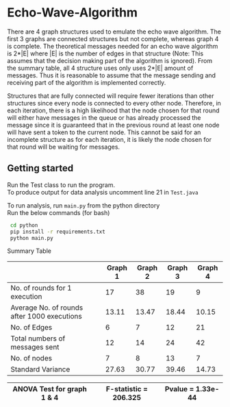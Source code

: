 # Echo-Wave-Algorithm
There are 4 graph structures used to emulate the echo wave algorithm. The first 3 graphs are connected structures but not complete, whereas graph 4 is complete. The theoretical messages needed for an echo wave algorithm is 2*|E| where |E| is the number of edges in that structure (Note: This assumes that the decision making part of the algorithm is ignored). 
From the summary table, all 4 structure uses only uses 2*|E| amount of messages. Thus it is reasonable to assume that the message sending and receiving part of the algorithm is implemented correctly. 

Structures that are fully connected will require fewer iterations than other structures since every node is connected to every other node. Therefore, in each iteration, there is a high likelihood that the node chosen for that round will either have messages in the queue or has already processed the message since it is guaranteed that in the previous round at least one node will have sent a token to the current node. This cannot be said for an incomplete structure as for each iteration, it is likely the node chosen for that round will be waiting for messages. 

## Getting started
Run the Test class to run the program.\
To produce output for data analysis uncomment line 21 in ```Test.java```

To run analysis, run ```main.py``` from the python directory\
Run the below commands (for bash)
```bash
 cd python
 pip install -r requirements.txt
 python main.py
```

Summary Table 

|                                             | Graph 1 | Graph 2 | Graph 3 | Graph 4 |
|---------------------------------------------|---------|---------|---------|---------|
| No. of rounds for 1 execution               | 17      | 38      | 19      | 9       |
| Average No. of rounds after 1000 executions | 13.11   | 13.47   | 18.44   | 10.15   |
| No. of Edges                                | 6       | 7       | 12      | 21      |
| Total numbers of messages sent              | 12      | 14      | 24      | 42      |
| No. of nodes                                | 7       | 8       | 13      | 7       |
| Standard Variance                           | 27.63   | 30.77   | 39.46   | 14.73   |

| ANOVA Test for graph 1 & 4 | F-statistic = 206.325 | Pvalue = 1.33e-44 |
|----------------------------|-----------------------|-------------------|

